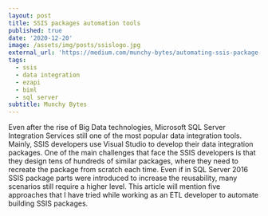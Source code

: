 ```yaml
---
layout: post
title: SSIS packages automation tools
published: true
date: '2020-12-20'
image: /assets/img/posts/ssislogo.jpg
external_url: 'https://medium.com/munchy-bytes/automating-ssis-package-creation-manageddts-vs-ezapi-vs-biml-vs-etlgen-d0dca92bf416'
tags:
  - ssis
  - data integration
  - ezapi
  - biml
  - sql server
subtitle: Munchy Bytes
---
```

Even after the rise of Big Data technologies, Microsoft SQL Server Integration Services still one of the most popular data integration tools. Mainly, SSIS developers use Visual Studio to develop their data integration packages. One of the main challenges that face the SSIS developers is that they design tens of hundreds of similar packages, where they need to recreate the package from scratch each time. Even if in SQL Server 2016 SSIS package parts were introduced to increase the reusability, many scenarios still require a higher level.
This article will mention five approaches that I have tried while working as an ETL developer to automate building SSIS packages.
